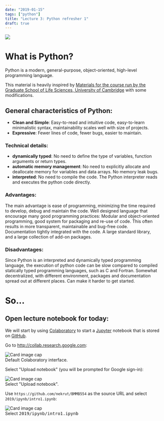 ```yaml
---
date: "2019-01-15"
tags: ["python"]
title: "Lecture 3: Python refresher 1"
draft: true
---
```


[![](https://imgs.xkcd.com/comics/sigil_cycle.png)](https://xkcd.com/1306/)

# What is Python?

Python is a modern, general-purpose, object-oriented, high-level programming language.

<div class="alert alert-info" role="alert">
  This material is heavily inspired by <a href="http://pycam.github.io/">Materials for the course run by the Graduate School of Life Sciences, University of Cambridge</a> with some modifications.
</div>

## General characteristics of Python:

 - **Clean and Simple**: Easy-to-read and intuitive code, easy-to-learn minimalistic syntax, maintainability scales well with size of projects.
 - **Expressive**: Fewer lines of code, fewer bugs, easier to maintain.

### Technical details:

 - **dynamically typed**: No need to define the type of variables, function arguments or return types.
 - **automatic memory management**: No need to explicitly allocate and deallocate memory for variables and data arrays. No memory leak bugs.
 - **interpreted**: No need to compile the code. The Python interpreter reads and executes the python code directly.

### Advantages:

The main advantage is ease of programming, minimizing the time required to develop, debug and maintain the code.
Well designed language that encourage many good programming practices:
Modular and object-oriented programming, good system for packaging and re-use of code. This often results in more transparent, maintainable and bug-free code.
Documentation tightly integrated with the code.
A large standard library, and a large collection of add-on packages.

### Disadvantages:

Since Python is an interpreted and dynamically typed programming language, the execution of python code can be slow compared to compiled statically typed programming languages, such as C and Fortran.
Somewhat decentralized, with different environment, packages and documentation spread out at different places. Can make it harder to get started.

# So...

## Open lecture notebook for today:

We will start by using [Colaboratory](https://colab.research.google.com) to start a [Jupyter](http://jupyter.org) notebook that is stored on [GitHub](https://github.com/nekrut/BMMB554). 

Go to http://collab.research.google.com:

<div class="card mb-3">
  <img class="card-img-top" src="/BMMB554/img/collab1.png" alt="Card image cap">
  <div class="card-footer">
    	<footer class="blockquote-footer">
    		Default Colaboratory interface.
    	</footer>
  	</div>
</div>

Select "Upload notebook" (you will be prompted for Google sign-in):

<div class="card mb-3">
  <img class="card-img-top" src="/BMMB554/img/colab2.png" alt="Card image cap">
  <div class="card-footer">
    	<footer class="blockquote-footer">
    		Select "Upload notebook".
    	</footer>
  	</div>
</div>

Use `https://github.com/nekrut/BMMB554` as the source URL and select `2019/ipynb/intro1.ipynb`:

<div class="card mb-3">
  <img class="card-img-top" src="/BMMB554/img/colab_lec3.png" alt="Card image cap">
  <div class="card-footer">
    	<footer class="blockquote-footer">
    		Select <tt>2019/ipynb/intro1.ipynb</tt>
    	</footer>
  	</div>
</div>
